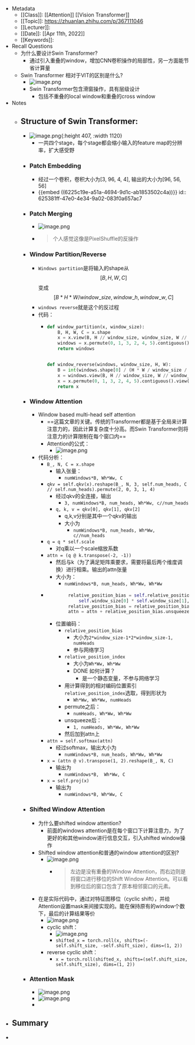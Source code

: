 - Metadata
	- [[Class]]: [[Attention]] [[Vision Transformer]]
	- [[Topic]]: https://zhuanlan.zhihu.com/p/367111046
	- [[Lecturer]]:
	- [[Date]]: [[Apr 11th, 2022]]
	- [[Keywords]]:
- Recall Questions
	- 为什么要设计Swin Transformer?
		- 通过引入重叠的window，增加CNN卷积操作的局部性，另一方面能节省计算量
	- Swin Transformer 相对于VIT的区别是什么?
		- ![image.png](../assets/image_1649639391937_0.png)
		- Swin Transformer包含滑窗操作，具有层级设计
			- 包括不重叠的local window和重叠的cross window
- Notes
	- ## Structure of Swin Transformer:
		- ![image.png](../assets/image_1649639682617_0.png){:height 407, :width 1120}
			- 一共四个stage，每个stage都会缩小输入的feature map的分辨率，扩大感受野
		- ### Patch Embedding
			- 经过一个卷积，卷积大小为[3, 96, 4, 4], 输出的大小为[96, 56, 56]
			- {{embed ((6225c19e-a51a-4694-9d1c-ab1853502c4a))}}
			  id:: 625381ff-47e0-4e34-9a02-083f0a657ac7
		- ### Patch Merging
			- ![image.png](../assets/image_1649639874386_0.png)
			- > 个人感觉这像是PixelShuffle的反操作
		- ### Window Partition/Reverse
			- `Windows partition`是将输入的shape从$$[B, H,  W,  C]$$变成$$[B*H*W/window\_size, window\_h, window\_w, C]$$
			- `windows reverse`就是这个的反过程
			- 代码：
				- ```python
				  def window_partition(x, window_size):
				      B, H, W, C = x.shape
				      x = x.view(B, H // window_size, window_size, W // window_size, window_size, C)
				      windows = x.permute(0, 1, 3, 2, 4, 5).contiguous().view(-1, window_size, window_size, C)
				      return windows
				  
				  
				  def window_reverse(windows, window_size, H, W):
				      B = int(windows.shape[0] / (H * W / window_size / window_size))
				      x = windows.view(B, H // window_size, W // window_size, window_size, window_size, -1)
				      x = x.permute(0, 1, 3, 2, 4, 5).contiguous().view(B, H, W, -1)
				      return x
				  ```
		- ### Window Attention
			- Window based multi-head self attention
				- ==这篇文章的关键。传统的Transformer都是基于全局来计算注意力的，因此计算复杂度十分高。而Swin Transformer则将注意力的计算限制在每个窗口内==
				- Attention的公式：
					- ![image.png](../assets/image_1649640321150_0.png)
			- 代码分析：
				- `B_, N, C = x.shape`
					- 输入张量：
						- `numWindows*B, Wh*Ww, C`
				- `qkv = self.qkv(x).reshape(B_, N, 3, self.num_heads, C // self.num_heads).permute(2, 0, 3, 1, 4)`
					- 经过qkv的全连接，输出
						- `3, numWindows*B, num_heads, Wh*Ww, c//num_heads`
					- `q, k, v = qkv[0], qkv[1], qkv[2]`
						- q,k,v分别是其中一个qkv的输出
						- 大小为
							- `numWindows*B, num_heads, Wh*Ww, c//num_heads`
				- `q = q * self.scale`
					- 对q乘以一个scale缩放系数
				- `attn = (q @ k.transpose(-2, -1))`
					- 然后与k（为了满足矩阵乘要求，需要将最后两个维度调换）进行相乘。输出的attn张量
					- 大小为：
						- `numWindows*B, num_heads, Wh*Ww, Wh*Ww`
				- ```python
				          relative_position_bias = self.relative_position_bias_table[self.relative_position_index.view(-1)].view(
				              self.window_size[0] * self.window_size[1], self.window_size[0] * self.window_size[1], -1)  # Wh*Ww,Wh*Ww,nH
				          relative_position_bias = relative_position_bias.permute(2, 0, 1).contiguous()  # nH, Wh*Ww, Wh*Ww
				          attn = attn + relative_position_bias.unsqueeze(0) # (1, num_heads, windowsize, windowsize)
				  ```
					- 位置编码：
						- `relative_position_bias`
							- 大小为`2*window_size-1*2*window_size-1, numHeads`
							- 参与网络学习
						- `relative_position_index`
							- 大小为`Wh*Ww, Wh*Ww`
							- DONE 如何计算？
								- 是一个静态变量，不参与网络学习
						- 用计算得到的相对编码位置索引`relative_position_index`选取，得到形状为
							- `Wh*Ww, Wh*Ww, numHeads`
						- permute之后：
							- `numHeads, Wh*Ww, Wh*Ww`
						- unsqueeze后：
							- `1, numHeads, Wh*Ww, Wh*Ww`
						- 然后加到attn上
				- `attn = self.softmax(attn)`
					- 经过softmax，输出大小为
						- `numWindows*B, num_heads, Wh*Ww, Wh*Ww`
				- `x = (attn @ v).transpose(1, 2).reshape(B_, N, C)`
					- 输出为
						- `numWindows*B,  Wh*Ww, C`
				- `x = self.proj(x)`
					- 输出为
						- `numWindows*B, Wh*Ww, C`
		- ### Shifted Window Attention
			- 为什么要shifted window attention?
				- 前面的windows attention是在每个窗口下计算注意力，为了更好的和其他window进行信息交互，引入shifted window操作
			- Shifted window attention和普通的window attention的区别?
				- ![image.png](../assets/image_1649646017285_0.png)
					- > 左边是没有重叠的Window Attention，而右边则是将窗口进行移位的Shift Window Attention。可以看到移位后的窗口包含了原本相邻窗口的元素。
			- 在是实际代码中，通过对特征图移位（cyclic shift），并给Attention设置mask来间接实现的。能在保持原有的window个数下，最后的计算结果等价
				- ![image.png](../assets/image_1649647792491_0.png)
				- cyclic shift：
					- ![image.png](../assets/image_1649647949811_0.png)
					- `shifted_x = torch.roll(x, shifts=(-self.shift_size, -self.shift_size), dims=(1, 2))`
				- reverse cyclic shift：
					- `x = torch.roll(shifted_x, shifts=(self.shift_size, self.shift_size), dims=(1, 2))`
		- ### Attention Mask
			- ![image.png](../assets/image_1649675612130_0.png)
			- ![image.png](../assets/image_1649675593972_0.png)
			-
- Summary
	-
-
